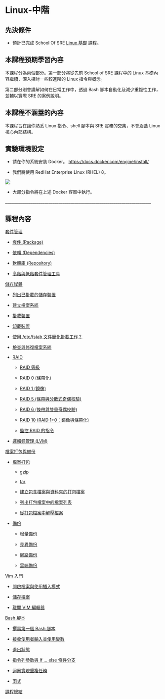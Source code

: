
# Linux-中階

## 先決條件

- 預計已完成 School Of SRE [<u>Linux 基礎</u>](https://linkedin.github.io/school-of-sre/level101/linux_basics/intro/) 課程。

## 本課程預期學習內容

 本課程分為兩個部分。第一部分將從先前 School of SRE 課程中的 Linux 基礎內容繼續，深入探討一些較進階的 Linux 指令與概念。
 
 第二部分則會講解如何在日常工作中，透過 Bash 腳本自動化及減少重複性工作，並輔以實際 SRE 的案例說明。

## 本課程不涵蓋的內容

本課程旨在讓你熟悉 Linux 指令、shell 腳本與 SRE 實務的交集，不會涵蓋 Linux 核心內部結構。

## 實驗環境設定

- 請在你的系統安裝 Docker。 [<u>https://docs.docker.com/engine/install/</u>](https://docs.docker.com/engine/install/)
    
- 我們將使用 RedHat Enterprise Linux (RHEL) 8。

![](images/image1.png)

- 大部分指令將在上述 Docker 容器中執行。

\_\_\_\_\_\_\_\_\_\_\_\_\_\_\_\_\_\_\_\_\_\_\_\_\_\_\_\_\_\_\_\_\_\_\_\_\_\_\_\_\_\_\_\_\_\_\_\_\_\_\_\_\_\_\_\_\_\_\_\_\_\_\_\_\_\_\_\_\_\_\_\_\_\_

## 課程內容

[<u>套件管理</u>](https://linkedin.github.io/school-of-sre/level102/linux_intermediate/package_management/)

- [<u>套件 (Package)</u>](https://linkedin.github.io/school-of-sre/level102/linux_intermediate/package_management/#package)
    
- [<u>依賴 (Dependencies)</u>](https://linkedin.github.io/school-of-sre/level102/linux_intermediate/package_management/#dependencies)
    
- [<u>軟體庫 (Repository)</u>](https://linkedin.github.io/school-of-sre/level102/linux_intermediate/package_management/#repository)
    
- [<u>高階與低階套件管理工具</u>](https://linkedin.github.io/school-of-sre/level102/linux_intermediate/package_management/#high-level-and-low-level-package-management-tools)
    

[<u>儲存媒體</u>](https://linkedin.github.io/school-of-sre/level102/linux_intermediate/storage_media/)

- [<u>列出已掛載的儲存裝置</u>](https://linkedin.github.io/school-of-sre/level102/linux_intermediate/storage_media/#listing-the-mounted-storage-devices)
    
- [<u>建立檔案系統</u>](https://linkedin.github.io/school-of-sre/level102/linux_intermediate/storage_media/#creating-a-filesystem)
    
- [<u>掛載裝置</u>](https://linkedin.github.io/school-of-sre/level102/linux_intermediate/storage_media/#mounting-the-device)
    
- [<u>卸載裝置</u>](https://linkedin.github.io/school-of-sre/level102/linux_intermediate/storage_media/#unmounting-the-device)
    
- [<u>使用 /etc/fstab 文件簡化掛載工作？</u>](https://linkedin.github.io/school-of-sre/level102/linux_intermediate/storage_media/#making-it-easier-with-etcfstab-file)
    
- [<u>檢查與修復檔案系統</u>](https://linkedin.github.io/school-of-sre/level102/linux_intermediate/storage_media/#checking-and-repairing-fs)
    
- [<u>RAID</u>](https://linkedin.github.io/school-of-sre/level102/linux_intermediate/storage_media/#raid)
    
    - [<u>RAID 等級</u>](https://linkedin.github.io/school-of-sre/level102/linux_intermediate/storage_media/#raid-levels)
        
    - [<u>RAID 0 (條帶化)</u>](https://linkedin.github.io/school-of-sre/level102/linux_intermediate/storage_media/#raid-0-striping)
        
    - [<u>RAID 1 (鏡像)</u>](https://linkedin.github.io/school-of-sre/level102/linux_intermediate/storage_media/#raid-1mirroring)
        
    - [<u>RAID 5 (條帶與分散式奇偶校驗)</u>](https://linkedin.github.io/school-of-sre/level102/linux_intermediate/storage_media/#raid-5striping-with-distributed-parity)
        
    - [<u>RAID 6 (條帶與雙重奇偶校驗)</u>](https://linkedin.github.io/school-of-sre/level102/linux_intermediate/storage_media/#raid-6striping-with-double-parity)
        
    - [<u>RAID 10 (RAID 1+0：鏡像與條帶化)</u>](https://linkedin.github.io/school-of-sre/level102/linux_intermediate/storage_media/#raid-10raid-10-mirroring-and-striping)
        
    - [<u>監控 RAID 的指令</u>](https://linkedin.github.io/school-of-sre/level102/linux_intermediate/storage_media/#commands-to-monitor-raid)
        
- [<u>邏輯卷管理 (LVM)</u>](https://linkedin.github.io/school-of-sre/level102/linux_intermediate/storage_media/#lvm)
    

[<u>檔案打包與備份</u>](https://linkedin.github.io/school-of-sre/level102/linux_intermediate/archiving_backup/)

- [<u>檔案打包</u>](https://linkedin.github.io/school-of-sre/level102/linux_intermediate/archiving_backup/#archiving)
    
    - [<u>gzip</u>](https://linkedin.github.io/school-of-sre/level102/linux_intermediate/archiving_backup/#gzip)
        
    - [<u>tar</u>](https://linkedin.github.io/school-of-sre/level102/linux_intermediate/archiving_backup/#tar)
        
    - [<u>建立包含檔案與資料夾的打包檔案</u>](https://linkedin.github.io/school-of-sre/level102/linux_intermediate/archiving_backup/#create-an-archive-with-files-and-folder)
        
    - [<u>列出打包檔案中的檔案列表</u>](https://linkedin.github.io/school-of-sre/level102/linux_intermediate/archiving_backup/#listing-files-in-the-archive)
        
    - [<u>從打包檔案中解壓檔案</u>](https://linkedin.github.io/school-of-sre/level102/linux_intermediate/archiving_backup/#extract-files-from-the-archive)
        
- [<u>備份</u>](https://linkedin.github.io/school-of-sre/level102/linux_intermediate/archiving_backup/#backup)
    
    - [<u>增量備份</u>](https://linkedin.github.io/school-of-sre/level102/linux_intermediate/archiving_backup/#incremental-backup)
        
    - [<u>差異備份</u>](https://linkedin.github.io/school-of-sre/level102/linux_intermediate/archiving_backup/#differential-backup)
        
    - [<u>網路備份</u>](https://linkedin.github.io/school-of-sre/level102/linux_intermediate/archiving_backup/#network-backup)
        
    - [<u>雲端備份</u>](https://linkedin.github.io/school-of-sre/level102/linux_intermediate/archiving_backup/#cloud-backup)
        
[<u>Vim 入門</u>](https://linkedin.github.io/school-of-sre/level102/linux_intermediate/introvim/)
 
- [<u>開啟檔案與使用插入模式</u>](https://linkedin.github.io/school-of-sre/level102/linux_intermediate/introvim/#opening-a-file-and-using-insert-mode)
    
- [<u>儲存檔案</u>](https://linkedin.github.io/school-of-sre/level102/linux_intermediate/introvim/#saving-a-file)
    
- [<u>離開 VIM 編輯器</u>](https://linkedin.github.io/school-of-sre/level102/linux_intermediate/introvim/#exiting-the-vim-editor)
    
[<u>Bash 腳本</u>](https://linkedin.github.io/school-of-sre/level102/linux_intermediate/bashscripting/)

- [<u>撰寫第一個 Bash 腳本</u>](https://linkedin.github.io/school-of-sre/level102/linux_intermediate/bashscripting/#writing-the-first-bash-script)
    
- [<u>接收使用者輸入並使用變數</u>](https://linkedin.github.io/school-of-sre/level102/linux_intermediate/bashscripting/#taking-user-input-and-working-with-variables)
    
- [<u>退出狀態</u>](https://linkedin.github.io/school-of-sre/level102/linux_intermediate/bashscripting/#exit-status)
    
- [<u>指令列參數與 If … else 條件分支</u>](https://linkedin.github.io/school-of-sre/level102/linux_intermediate/bashscripting/#command-line-arguments-and-understanding-if-..-else-branching)
    
- [<u>迴圈實現重複任務</u>](https://linkedin.github.io/school-of-sre/level102/linux_intermediate/bashscripting/#looping-over-to-do-a-repeated-task.)
    
- [<u>函式</u>](https://linkedin.github.io/school-of-sre/level102/linux_intermediate/bashscripting/#function)
    
[<u>課程總結</u>](https://linkedin.github.io/school-of-sre/level102/linux_intermediate/conclusion/)
        

